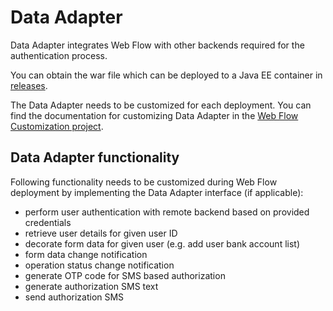 # Data Adapter

Data Adapter integrates Web Flow with other backends required for the authentication process.

You can obtain the war file which can be deployed to a Java EE container in [releases](https://github.com/wultra/powerauth-webflow/releases).

The Data Adapter needs to be customized for each deployment. You can find the documentation for customizing Data Adapter in the [Web Flow Customization project](https://github.com/wultra/powerauth-webflow-customization/blob/develop/docs/Implementing-the-Data-Adapter-Interface.md).

## Data Adapter functionality

Following functionality needs to be customized during Web Flow deployment by implementing the Data Adapter interface (if applicable):

- perform user authentication with remote backend based on provided credentials
- retrieve user details for given user ID
- decorate form data for given user (e.g. add user bank account list)
- form data change notification
- operation status change notification
- generate OTP code for SMS based authorization
- generate authorization SMS text
- send authorization SMS 
